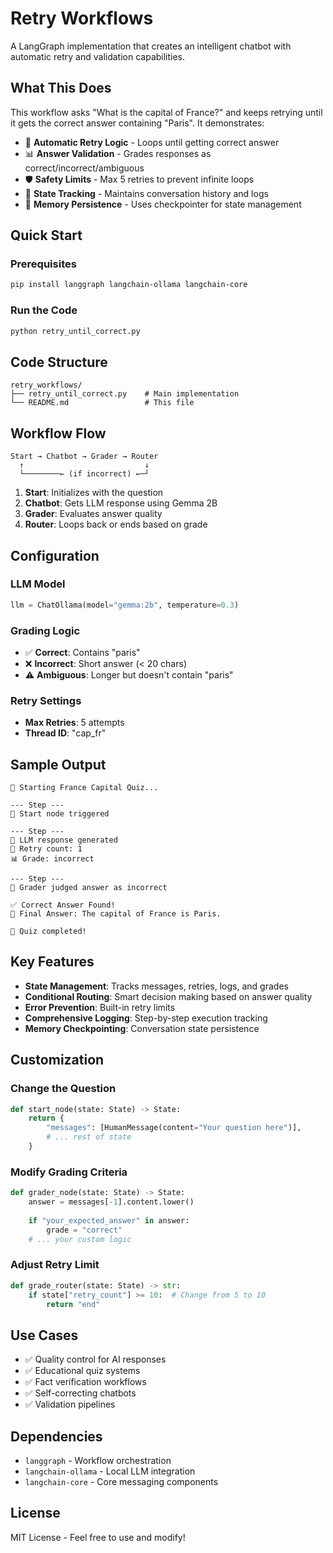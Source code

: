 # Retry Workflows

A LangGraph implementation that creates an intelligent chatbot with automatic retry and validation capabilities.

## What This Does

This workflow asks "What is the capital of France?" and keeps retrying until it gets the correct answer containing "Paris". It demonstrates:

- 🔄 **Automatic Retry Logic** - Loops until getting correct answer
- 📊 **Answer Validation** - Grades responses as correct/incorrect/ambiguous  
- 🛡️ **Safety Limits** - Max 5 retries to prevent infinite loops
- 📝 **State Tracking** - Maintains conversation history and logs
- 💾 **Memory Persistence** - Uses checkpointer for state management

## Quick Start

### Prerequisites
```bash
pip install langgraph langchain-ollama langchain-core
```

### Run the Code
```bash
python retry_until_correct.py
```

## Code Structure

```
retry_workflows/
├── retry_until_correct.py    # Main implementation
└── README.md                 # This file
```

## Workflow Flow

```
Start → Chatbot → Grader → Router
  ↑                           ↓
  └────────← (if incorrect) ←─┘
```

1. **Start**: Initializes with the question
2. **Chatbot**: Gets LLM response using Gemma 2B
3. **Grader**: Evaluates answer quality
4. **Router**: Loops back or ends based on grade

## Configuration

### LLM Model
```python
llm = ChatOllama(model="gemma:2b", temperature=0.3)
```

### Grading Logic
- ✅ **Correct**: Contains "paris"
- ❌ **Incorrect**: Short answer (< 20 chars)  
- ⚠️ **Ambiguous**: Longer but doesn't contain "paris"

### Retry Settings
- **Max Retries**: 5 attempts
- **Thread ID**: "cap_fr"

## Sample Output

```
🚀 Starting France Capital Quiz...

--- Step ---
📝 Start node triggered

--- Step ---
📝 LLM response generated
🔄 Retry count: 1
📊 Grade: incorrect

--- Step ---
📝 Grader judged answer as incorrect

✅ Correct Answer Found!
🎯 Final Answer: The capital of France is Paris.

🏁 Quiz completed!
```

## Key Features

- **State Management**: Tracks messages, retries, logs, and grades
- **Conditional Routing**: Smart decision making based on answer quality
- **Error Prevention**: Built-in retry limits
- **Comprehensive Logging**: Step-by-step execution tracking
- **Memory Checkpointing**: Conversation state persistence

## Customization

### Change the Question
```python
def start_node(state: State) -> State:
    return {
        "messages": [HumanMessage(content="Your question here")],
        # ... rest of state
    }
```

### Modify Grading Criteria
```python
def grader_node(state: State) -> State:
    answer = messages[-1].content.lower()
    
    if "your_expected_answer" in answer:
        grade = "correct"
    # ... your custom logic
```

### Adjust Retry Limit
```python
def grade_router(state: State) -> str:
    if state["retry_count"] >= 10:  # Change from 5 to 10
        return "end"
```

## Use Cases

- ✅ Quality control for AI responses
- ✅ Educational quiz systems
- ✅ Fact verification workflows  
- ✅ Self-correcting chatbots
- ✅ Validation pipelines

## Dependencies

- `langgraph` - Workflow orchestration
- `langchain-ollama` - Local LLM integration
- `langchain-core` - Core messaging components

## License

MIT License - Feel free to use and modify!